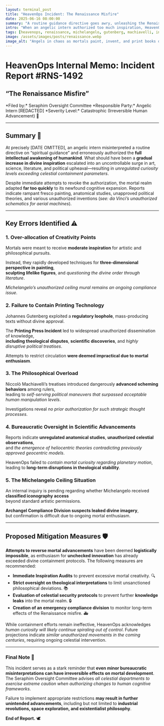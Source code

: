 ```yaml
---
layout: terminal_post
title: "HeavenOps Incident: The Renaissance Misfire"
date: 2025-06-16 08:00:00
summary: "A routine guidance directive goes awry, unleashing the Renaissance and overwhelming celestial compliance with uncontainable human creativity."
intro: "When an angelic intern authorized too much inspiration, HeavenOps faced its greatest containment breach: the Renaissance."
tags: [heavenops, renaissance, michelangelo, gutenberg, machiavelli, incident, compliance, creativity, bureaucracy, art, science]
image: /assets/images/posts/renaissance.webp
image_alt: "Angels in chaos as mortals paint, invent, and print books during the Renaissance."
---
```


# **HeavenOps Internal Memo: Incident Report #RNS-1492**  
<h2 class="center">“The Renaissance Misfire”</h2>  
*Filed by:* Seraphim Oversight Committee  
*Responsible Party:* Angelic Intern [REDACTED]  
*Severity Level:* Catastrophic (Irreversible Human Advancement) 🚨

---

## Summary 📝  
At precisely [DATE OMITTED], an angelic intern misinterpreted a routine directive on “spiritual guidance” and erroneously authorized the **full intellectual awakening of humankind**. What should have been a **gradual increase in divine inspiration** escalated into an uncontrollable surge in art, science, literature, and political upheaval—resulting in *unregulated curiosity levels exceeding celestial containment parameters*.  

Despite immediate attempts to revoke the authorization, the mortal realm adapted **far too quickly** to its newfound cognitive expansion. Reports indicate rampant fresco painting, anatomical studies, unapproved political theories, and various unauthorized inventions (*see: da Vinci’s unauthorized schematics for aerial machines*).  

---

## Key Errors Identified ⚠️  

### 1. Over-allocation of Creativity Points  
Mortals were meant to receive **moderate inspiration** for artistic and philosophical pursuits.  

Instead, they rapidly developed techniques for **three-dimensional perspective in painting**,  
**sculpting lifelike figures**, and *questioning the divine order through literature*.  

*Michelangelo’s unauthorized ceiling mural remains an ongoing compliance issue*.  

### 2. Failure to Contain Printing Technology  
Johannes Gutenberg exploited a **regulatory loophole**, mass-producing texts without divine approval.  

The **Printing Press Incident** led to widespread unauthorized dissemination of knowledge,  
**including theological disputes**, **scientific discoveries**, and *highly disruptive political treatises*.  

Attempts to restrict circulation **were deemed impractical due to mortal enthusiasm**.  

### 3. The Philosophical Overload  
Niccolò Machiavelli’s treatises introduced dangerously **advanced scheming behaviors** among rulers,  
leading to *self-serving political maneuvers that surpassed acceptable human manipulation levels*.  

Investigations reveal *no prior authorization for such strategic thought processes*.  

### 4. Bureaucratic Oversight in Scientific Advancements  
Reports indicate **unregulated anatomical studies**, **unauthorized celestial observations**,  
and *the emergence of heliocentric theories contradicting previously approved geocentric models*.  

HeavenOps failed to *contain mortal curiosity regarding planetary motion*,  
leading to **long-term disruptions in theological stability**.  

### 5. The Michelangelo Ceiling Situation  
An internal inquiry is pending regarding whether Michelangelo received **classified iconography access**  
beyond standard artistic permissions.  

**Archangel Compliance Division suspects leaked divine imagery**,  
but confirmation is difficult due to ongoing mortal enthusiasm.  

---

## Proposed Mitigation Measures 🛡️  

**Attempts to reverse mortal advancements** have been deemed **logistically impossible**, as enthusiasm for **unchecked innovation** has already exceeded divine containment protocols. The following measures are recommended:  

- **Immediate Inspiration Audits** to prevent excessive mortal creativity. 🔍  
- **Strict oversight on theological interpretations** to limit unsanctioned philosophical deviations. 📚  
- **Evaluation of celestial security protocols** to prevent further **knowledge leaks** into the mortal realm. 🔒  
- **Creation of an emergency compliance division** to monitor long-term effects of the Renaissance misfire. 🚑  

While containment efforts remain ineffective, HeavenOps acknowledges *human curiosity will likely continue spiraling out of control*. Future projections indicate *similar unauthorized movements in the coming centuries*, requiring ongoing celestial intervention.  

---

### Final Note 📜  
This incident serves as a stark reminder that **even minor bureaucratic misinterpretations can have irreversible effects on mortal development**. The Seraphim Oversight Committee advises *all celestial departments to exercise extreme caution when authorizing changes to human cognitive frameworks*.  

Failure to implement appropriate restrictions **may result in further unintended advancements**, including but not limited to **industrial revolutions, space exploration, and existentialist philosophy**.  

**End of Report.** 🕊️